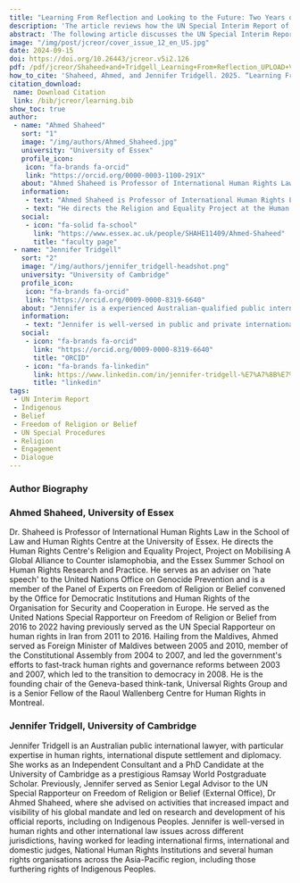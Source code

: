 ```yaml
---
title: "Learning From Reflection and Looking to the Future: Two Years on from the UN Report on Freedom of Religion or Belief and Indigenous Peoples."
description: 'The article reviews how the UN Special Interim Report of the Special Rapporteur on Freedom of Religion or Belief has been used as a critical tool for promoting and protecting the rights of Indigenous Peoples globally by emphasizing the need for meaningful engagement with Indigenous individuals and communities in decision-making processes, notably on issues that affect their traditional lands, waters and resources and their spiritual practices.'
abstract: 'The following article discusses the UN Special Interim Report and its significance to the rights of Indigenous Peoples. The article reviews how the UN Special Interim Report of the Special Rapporteur on Freedom of Religion or Belief has been used as a critical tool for promoting and protecting the rights of Indigenous Peoples globally by emphasizing the need for meaningful engagement with Indigenous individuals and communities in decision-making processes, notably on issues that affect their traditional lands, waters and resources and their spiritual practices. The article also discusses how the UN Special Interim Report was developed through extensive consultations with Indigenous Peoples, community groups, and various stakeholders with the scope of revealing the challenges faced by Indigenous Peoples. Finally, the article will reflect upon the positive responses generated by the Report and the ongoing discourse to encourage further engagement with the findings.'
image: "/img/post/jcreor/cover_issue_12_en_US.jpg"
date: 2024-09-15
doi: https://doi.org/10.26443/jcreor.v5i2.126
pdf: /pdf/jcreor/Shaheed+and+Tridgell_Learning+From+Reflection_UPLOAD+VERSION_April+11_[94].pdf
how_to_cite: 'Shaheed, Ahmed, and Jennifer Tridgell. 2025. “Learning From Reflection and Looking to the Future: Two Years on from the UN Report on Freedom of Religion or Belief and Indigenous Peoples”. Journal of the Council for Research on Religion 5 (2). Montreal, QC, Canada:111–131.'
citation_download: 
 name: Download Citation
 link: /bib/jcreor/learning.bib
show_toc: true
author: 
 - name: "Ahmed Shaheed"
   sort: "1"
   image: "/img/authors/Ahmed_Shaheed.jpg"
   university: "University of Essex"
   profile_icon: 
    icon: "fa-brands fa-orcid"
    link: "https://orcid.org/0000-0003-1100-291X"
   about: "Ahmed Shaheed is Professor of International Human Rights Law and Global Practice in the School of Law and Human Rights Centre at the University of Essex"
   information: 
    - text: "Ahmed Shaheed is Professor of International Human Rights Law and Global Practice in the School of Law and Human Rights Centre at the University of Essex."
    - text: "He directs the Religion and Equality Project at the Human Rights Centre and the Essex Summer School on Human Rights Research and Practice. He is currently the United Nations Special Rapporteur on Freedom of Religion or Belief having previously served as the UN Special Rapporteur on human rights in Iran. Hailing from the Maldives, Shaheed served as Foreign Minister of Maldives between 2005 and 2010, member of the Constitutional Assembly from 2004 to 2007, and led the government’s efforts to fast-track human rights and governance reforms between 2003 and 2007, which led to the transition to democracy in 2008. He is the founding chair of the Geneva-based think-tank, Universal Rights Group. Shaheed's areas of research are human rights implementation, UN’s human rights mechanisms, religious freedom, human rights and emerging technologies, and progressive Islam. His reports to the UN have covered the freedom of thought, combatting Antisemitism and Islamophobia, upholding gender equality while promoting religious freedom, mainstreaming religious freedom in the sustainable development agenda, defending religious freedom while countering terrorism, and promoting freedom of expression."
   social:
    - icon: "fa-solid fa-school"
      link: "https://www.essex.ac.uk/people/SHAHE11409/Ahmed-Shaheed"
      title: "faculty page"
 - name: "Jennifer Tridgell"
   sort: "2"
   image: "/img/authors/jennifer_tridgell-headshot.png"
   university: "University of Cambridge"
   profile_icon: 
    icon: "fa-brands fa-orcid"
    link: "https://orcid.org/0009-0000-8319-6640"
   about: "Jennifer is a experienced Australian-qualified public international lawyer with particular expertise in international dispute settlement, human rights, diplomacy and technology policy. She is a PhD Candidate (International Law x Computer Science) at the University of Cambridge as a Ramsay World Postgraduate Scholar, where she focuses on global governance of free and open-source software. Until recently, she was Senior Project Lead at the University of Essex for a complex human rights project on countering hate speech within domestic and multilateral spheres."
   information: 
    - text: "Jennifer is well-versed in public and private international law more broadly, having worked at leading international firms, the International Criminal Court, National Human Rights Institutions and several human rights organisations especially across the Asia-Pacific region. Previously, Jennifer was the Senior Legal Advisor to the UN Special Rapporteur on Freedom of Religion or Belief (External Office), Dr Ahmed Shaheed, where she led on research and development of his UN reports and advising on other activities that increased impact and visibility of his global mandate, including on Freedom of Thought."
   social:
    - icon: "fa-brands fa-orcid"
      link: "https://orcid.org/0009-0000-8319-6640"
      title: "ORCID"
    - icon: "fa-brands fa-linkedin"
      link: https://www.linkedin.com/in/jennifer-tridgell-%E7%A7%8B%E7%8F%8D%E9%9C%93-2a619366/
      title: "linkedin"  
tags: 
 - UN Interim Report
 - Indigenous
 - Belief
 - Freedom of Religion or Belief
 - UN Special Procedures
 - Religion
 - Engagement 
 - Dialogue
---
```

### Author Biography
### Ahmed Shaheed, University of Essex

Dr. Shaheed is Professor of International Human Rights Law in the School of Law and Human Rights Centre at the University of Essex. He directs the Human Rights Centre's Religion and Equality Project, Project on Mobilising A Global Alliance to Counter islamophobia, and the Essex Summer School on Human Rights Research and Practice. He serves as an adviser on 'hate speech' to the United Nations Office on Genocide Prevention and is a member of the Panel of Experts on Freedom of Religion or Belief convened by the Office for Democratic Institutions and Human Rights of the Organisation for Security and Cooperation in Europe. He served as the United Nations Special Rapporteur on Freedom of Religion or Belief from 2016 to 2022 having previously served as the UN Special Rapporteur on human rights in Iran from 2011 to 2016. Hailing from the Maldives, Ahmed served as Foreign Minister of Maldives between 2005 and 2010, member of the Constitutional Assembly from 2004 to 2007, and led the government's efforts to fast-track human rights and governance reforms between 2003 and 2007, which led to the transition to democracy in 2008. He is the founding chair of the Geneva-based think-tank, Universal Rights Group and is a Senior Fellow of the Raoul Wallenberg Centre for Human Rights in Montreal.

### Jennifer Tridgell, University of Cambridge

Jennifer Tridgell is an Australian public international lawyer, with particular expertise in human rights, international dispute settlement and diplomacy. She works as an Independent Consultant and a PhD Candidate at the University of Cambridge as a prestigious Ramsay World Postgraduate Scholar. Previously, Jennifer served as Senior Legal Advisor to the UN Special Rapporteur on Freedom of Religion or Belief (External Office), Dr Ahmed Shaheed, where she advised on activities that increased impact and visibility of his global mandate and led on research and development of his official reports, including on Indigenous Peoples. Jennifer is well-versed in human rights and other international law issues across different jurisdictions, having worked for leading international firms, international and domestic judges, National Human Rights Institutions and several human rights organisations across the Asia-Pacific region, including those furthering rights of Indigenous Peoples.